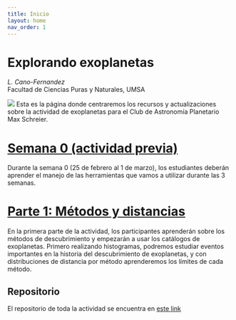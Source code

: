 ```yaml
---
title: Inicio
layout: home
nav_order: 1
---
```

# Explorando exoplanetas
_L. Cano-Fernandez_  
Facultad de Ciencias Puras y Naturales, UMSA

![](https://www.esa.int/var/esa/storage/images/esa_multimedia/images/2022/08/artist_impression_of_wasp-39_b_and_its_star/24420063-1-eng-GB/Artist_impression_of_WASP-39_b_and_its_star_pillars.jpg)
Esta es la página donde centraremos los recursos y actualizaciones sobre la actividad de exoplanetas para el Club de Astronomía Planetario Max Schreier.

# [Semana 0 (actividad previa)](week0/week0)
Durante la semana 0 (25 de febrero al 1 de marzo), los estudiantes deberán aprender el manejo de las herramientas que vamos a utilizar durante las 3 semanas. 

# [Parte 1: Métodos y distancias](week0/week0)
En la primera parte de la actividad, los participantes aprenderán sobre los métodos de descubrimiento y empezarán a usar los catálogos de exoplanetas. Primero realizando histogramas, podremos estudiar eventos importantes en la historia del descubrimiento de exoplanetas, y con distribuciones de distancia por método aprenderemos los límites de cada método.


## Repositorio
El repositorio de toda la actividad se encuentra en [este link](https://github.com/LudCano/exoplanet_exploration)
